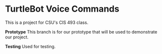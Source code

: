 <h1>TurtleBot Voice Commands</h1>

This is a project for CSU's CIS 493 class.

**Prototype**
This branch is for our prototype that will be used to demonstrate our project.

**Testing**
Used for testing. 
